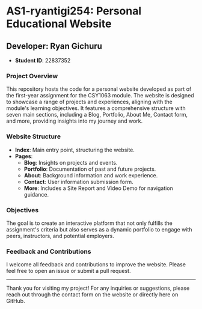 # AS1-ryantigi254: Personal Educational Website

## Developer: Ryan Gichuru
- **Student ID**: 22837352

### Project Overview
This repository hosts the code for a personal website developed as part of the first-year assignment for the CSY1063 module. The website is designed to showcase a range of projects and experiences, aligning with the module's learning objectives. It features a comprehensive structure with seven main sections, including a Blog, Portfolio, About Me, Contact form, and more, providing insights into my journey and work.

### Website Structure
- **Index**: Main entry point, structuring the website.
- **Pages**:
  - **Blog**: Insights on projects and events.
  - **Portfolio**: Documentation of past and future projects.
  - **About**: Background information and work experience.
  - **Contact**: User information submission form.
  - **More**: Includes a Site Report and Video Demo for navigation guidance.

### Objectives
The goal is to create an interactive platform that not only fulfills the assignment's criteria but also serves as a dynamic portfolio to engage with peers, instructors, and potential employers.

### Feedback and Contributions
I welcome all feedback and contributions to improve the website. Please feel free to open an issue or submit a pull request.

---

Thank you for visiting my project! For any inquiries or suggestions, please reach out through the contact form on the website or directly here on GitHub.
